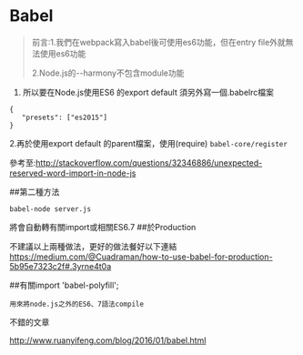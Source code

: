 # Babel

>前言:1.我們在webpack寫入babel後可使用es6功能，但在entry file外就無法使用es6功能
>
>2.Node.js的--harmony不包含module功能

1. 所以要在Node.js使用ES6 的export default 須另外寫一個.babelrc檔案
```
{
   "presets": ["es2015"]
}
```
2.再於使用export default 的parent檔案，使用(require)
`babel-core/register`

參考至:http://stackoverflow.com/questions/32346886/unexpected-reserved-word-import-in-node-js


##第二種方法

```
babel-node server.js
```
將會自動轉有關import或相關ES6.7
##於Production

不建議以上兩種做法，更好的做法餐好以下連結
https://medium.com/@Cuadraman/how-to-use-babel-for-production-5b95e7323c2f#.3yrne4t0a



##有關import 'babel-polyfill';

```
用來將node.js之外的ES6、7語法compile
```

不錯的文章

http://www.ruanyifeng.com/blog/2016/01/babel.html
